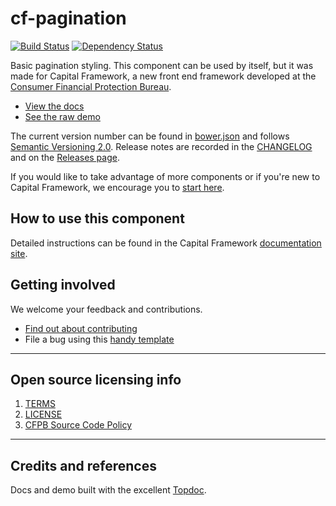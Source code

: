 # cf-pagination

[![Build Status](https://img.shields.io/travis/cfpb/cf-pagination.svg)](https://travis-ci.org/cfpb/cf-pagination) 
[![Dependency Status](https://gemnasium.com/cfpb/cf-pagination.svg)](https://gemnasium.com/cfpb/cf-pagination)

Basic pagination styling.
This component can be used by itself, but it was made for Capital Framework,
a new front end framework developed at the
[Consumer Financial Protection Bureau](https://cfpb.github.io/).

- [View the docs](https://cfpb.github.io/cf-pagination/docs/)
- [See the raw demo](https://cfpb.github.io/cf-pagination/demo/)

The current version number can be found in [bower.json](bower.json#L3)
and follows [Semantic Versioning 2.0](http://semver.org/).
Release notes are recorded in the [CHANGELOG](CHANGELOG.md) and on the
[Releases page](https://github.com/cfpb/cf-pagination/releases/).

If you would like to take advantage of more components or if you're new to
Capital Framework, we encourage you to [start here](https://cfpb.github.io/capital-framework/).


## How to use this component

Detailed instructions can be found in the Capital Framework
[documentation site](https://cfpb.github.io/capital-framework/components/).


## Getting involved

We welcome your feedback and contributions.

- [Find out about contributing](CONTRIBUTING.md)
- File a bug using this [handy template](https://github.com/cfpb/cf-pagination/issues/new?body=%23%23%20URL%0D%0D%0D%23%23%20Actual%20Behavior%0D%0D%0D%23%23%20Expected%20Behavior%0D%0D%0D%23%23%20Steps%20to%20Reproduce%0D%0D%0D%23%23%20Screenshot&labels=bug)


---

## Open source licensing info
1. [TERMS](TERMS.md)
2. [LICENSE](LICENSE)
3. [CFPB Source Code Policy](https://github.com/cfpb/source-code-policy/)


---

## Credits and references

Docs and demo built with the excellent [Topdoc](https://github.com/topcoat/topdoc/).
